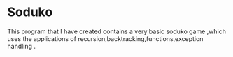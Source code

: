 # Soduko

This program that I have created contains a very basic soduko game ,which uses the applications of recursion,backtracking,functions,exception handling .
